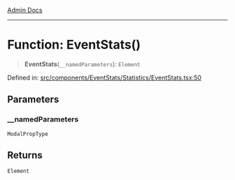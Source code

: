 [Admin Docs](/)

---

# Function: EventStats()

> **EventStats**(`__namedParameters`): `Element`

Defined in: [src/components/EventStats/Statistics/EventStats.tsx:50](https://github.com/PalisadoesFoundation/talawa-admin/blob/main/src/components/EventStats/Statistics/EventStats.tsx#L50)

## Parameters

### \_\_namedParameters

`ModalPropType`

## Returns

`Element`
